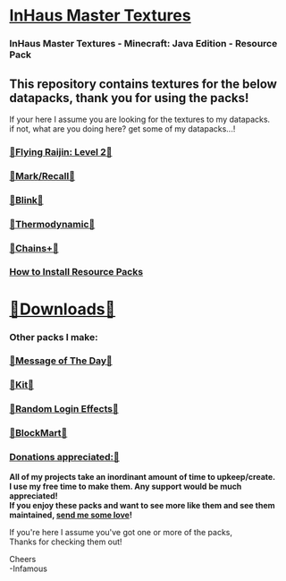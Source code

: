 # [InHaus Master Textures](https://github.com/InfamousMusicify/InHaus-Textures/blob/master/Downloads.md)  
### InHaus Master Textures - Minecraft: Java Edition - Resource Pack

## This repository contains textures for the below datapacks, thank you for using the packs!   
If your here I assume you are looking for the textures to my datapacks.    
if not, what are you doing here?  get some of my datapacks...!   

### [🔗Flying Raijin: Level 2🔗](https://github.com/InfamousMusicify/Flying-Raijin/)   
### [🔗Mark/Recall🔗](https://github.com/InfamousMusicify/Mark-Recall/)  
### [🔗Blink🔗](https://github.com/InfamousMusicify/Blink/)  
### [🔗Thermodynamic🔗](https://github.com/InfamousMusicify/Thermodynamic/)  
### [🔗Chains+🔗](https://github.com/InfamousMusicify/Chains-Plus/)  

### [How to Install Resource Packs](https://minecraft.fandom.com/wiki/Tutorials/Loading_a_resource_pack)   

# [🔗Downloads🔗](https://github.com/InfamousMusicify/InHaus-Textures/blob/master/Downloads.md)

### Other packs I make:
### [🔗Message of The Day🔗](https://github.com/InfamousMusicify/MOTD/)  
### [🔗Kit🔗](https://github.com/InfamousMusicify/Kit/) 
### [🔗Random Login Effects🔗](https://github.com/InfamousMusicify/RLFX/) 
### [🔗BlockMart🔗](https://github.com/InfamousMusicify/BlockMart/) 

### [Donations appreciated:🔗](https://www.patreon.com/InfamousMusicify) 
__All of my projects take an inordinant amount of time to upkeep/create.  
I use my free time to make them.  Any support would be much appreciated!  
If you enjoy these packs and want to see more like them and see them maintained, [send me some love](https://www.patreon.com/InfamousMusicify)!__  

If you're here I assume you've got one or more of the packs,  
Thanks for checking them out!  

Cheers  
-Infamous  
